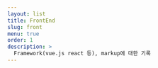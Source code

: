 ```yaml
---
layout: list
title: FrontEnd
slug: front
menu: true
order: 1
description: >
  Framework(vue.js react 등), markup에 대한 기록
---
```


